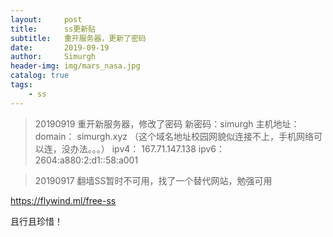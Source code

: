 ```yaml
---
layout:     post
title:      ss更新贴
subtitle:   重开服务器，更新了密码
date:       2019-09-19
author:     Simurgh
header-img: img/mars_nasa.jpg
catalog: true
tags:
    - ss
---
```


>20190919 重开新服务器，修改了密码
新密码：simurgh 主机地址：domain： simurgh.xyz （这个域名地址校园网貌似连接不上，手机网络可以连，没办法。。。） ipv4： 167.71.147.138 ipv6： 2604:a880:2:d1::58:a001



>20190917 翻墙SS暂时不可用，找了一个替代网站，勉强可用

https://flywind.ml/free-ss




且行且珍惜！




